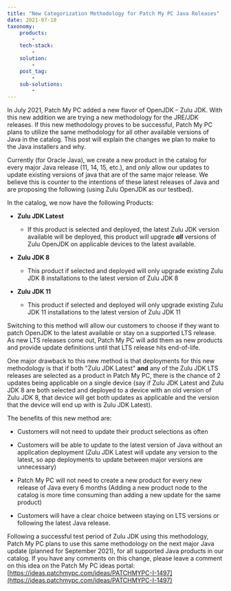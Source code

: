 ```yaml
---
title: "New Categorization Methodology for Patch My PC Java Releases"
date: 2021-07-10
taxonomy:
    products:
        - 
    tech-stack:
        - 
    solution:
        - 
    post_tag:
        - 
    sub-solutions:
        - 
---
```


In July 2021, Patch My PC added a new flavor of OpenJDK – Zulu JDK. With this new addition we are trying a new methodology for the JRE/JDK releases. If this new methodology proves to be successful, Patch My PC plans to utilize the same methodology for all other available versions of Java in the catalog. This post will explain the changes we plan to make to the Java installers and why.

Currently (for Oracle Java), we create a new product in the catalog for every major Java release (11, 14, 15, etc.), and _only_ allow our updates to update existing versions of java that are of the same major release. We believe this is counter to the intentions of these latest releases of Java and are proposing the following (using Zulu OpenJDK as our testbed).

In the catalog, we now have the following Products:

- **Zulu JDK Latest**
    - If this product is selected and deployed, the latest Zulu JDK version available will be deployed, this product will upgrade **_all_** versions of Zulu OpenJDK on applicable devices to the latest available.

- **Zulu JDK 8**
    - This product if selected and deployed will only upgrade existing Zulu JDK 8 installations to the latest version of Zulu JDK 8

- **Zulu JDK 11**
    - This product if selected and deployed will only upgrade existing Zulu JDK 11 installations to the latest version of Zulu JDK 11

Switching to this method will allow our customers to choose if they want to patch OpenJDK to the latest available or stay on a supported LTS release. As new LTS releases come out, Patch My PC will add them as new products and provide update definitions until that LTS release hits end-of-life.

One major drawback to this new method is that deployments for this new methodology is that if both "Zulu JDK Latest" **and** any of the Zulu JDK LTS releases are selected as a product in Patch My PC, there is the chance of 2 updates being applicable on a single device (say if Zulu JDK Latest and Zulu JDK 8 are both selected and deployed to a device with an old version of Zulu JDK 8, that device will get both updates as applicable and the version that the device will end up with is Zulu JDK Latest).

The benefits of this new method are:

- Customers will not need to update their product selections as often

- Customers will be able to update to the latest version of Java without an application deployment (Zulu JDK Latest will update any version to the latest, so app deployments to update between major versions are unnecessary)

- Patch My PC will not need to create a new product for every new release of Java every 6 months (Adding a new product node to the catalog is more time consuming than adding a new update for the same product)

- Customers will have a clear choice between staying on LTS versions or following the latest Java release.

Following a successful test period of Zulu JDK using this methodology, Patch My PC plans to use this same methodology on the next major Java update (planned for September 2021), for all supported Java products in our catalog. If you have any comments on this change, please leave a comment on this idea on the Patch My PC ideas portal: [https://ideas.patchmypc.com/ideas/PATCHMYPC-I-1497](https://ideas.patchmypc.com/ideas/PATCHMYPC-I-1497)